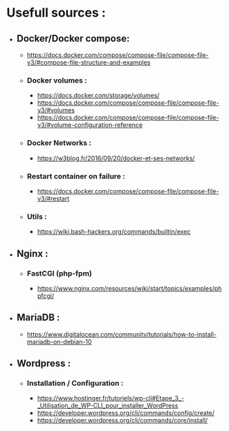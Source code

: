 # Usefull sources :
- ## Docker/Docker compose:
    - https://docs.docker.com/compose/compose-file/compose-file-v3/#compose-file-structure-and-examples
    - ### Docker volumes :
        - https://docs.docker.com/storage/volumes/
        - https://docs.docker.com/compose/compose-file/compose-file-v3/#volumes
        - https://docs.docker.com/compose/compose-file/compose-file-v3/#volume-configuration-reference
    - ### Docker Networks :
        - https://w3blog.fr/2016/09/20/docker-et-ses-networks/
    - ### Restart container on failure :
        - https://docs.docker.com/compose/compose-file/compose-file-v3/#restart
    - ### Utils :
        - https://wiki.bash-hackers.org/commands/builtin/exec

- ## Nginx :
    - ### FastCGI (php-fpm)
        - https://www.nginx.com/resources/wiki/start/topics/examples/phpfcgi/
    

- ## MariaDB :
    - https://www.digitalocean.com/community/tutorials/how-to-install-mariadb-on-debian-10

- ## Wordpress :
    - ### Installation / Configuration :
        - https://www.hostinger.fr/tutoriels/wp-cli#Etape_3_-_Utilisation_de_WP-CLI_pour_installer_WordPress
        - https://developer.wordpress.org/cli/commands/config/create/
        - https://developer.wordpress.org/cli/commands/core/install/

